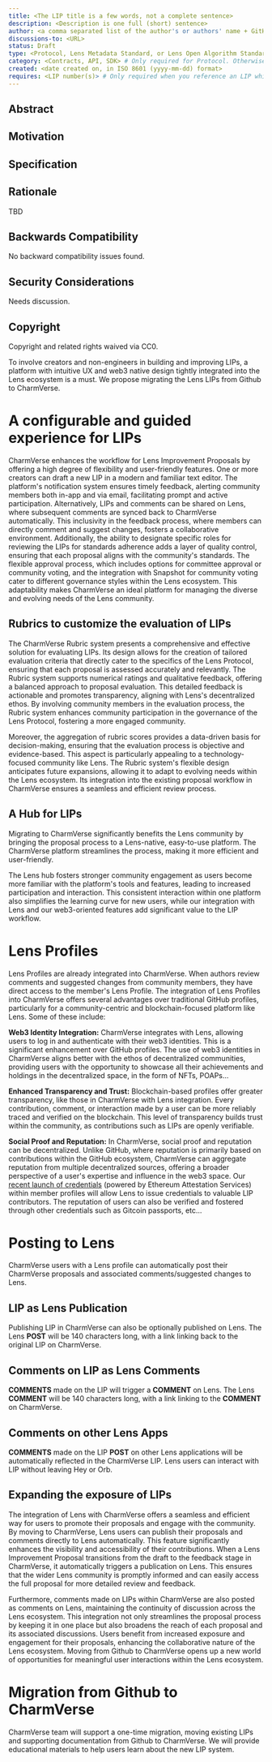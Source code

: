 ```yaml
---
title: <The LIP title is a few words, not a complete sentence>
description: <Description is one full (short) sentence>
author: <a comma separated list of the author's or authors' name + GitHub username (in parenthesis), or name and email (in angle brackets).  Example, FirstName LastName (@GitHubUsername), FirstName LastName <foo@bar.com>, FirstName (@GitHubUsername) and GitHubUsername (@GitHubUsername)>
discussions-to: <URL>
status: Draft
type: <Protocol, Lens Metadata Standard, or Lens Open Algorithm Standard>
category: <Contracts, API, SDK> # Only required for Protocol. Otherwise, remove this field.
created: <date created on, in ISO 8601 (yyyy-mm-dd) format>
requires: <LIP number(s)> # Only required when you reference an LIP which is also dependent on this to work. Otherwise, remove this field.
---
```


## Abstract

<!--
  The Abstract is a multi-sentence (short paragraph) technical summary. This should be a very terse and human-readable version of the specification section. Someone should be able to read only the abstract to get the gist of what this specification does.

  TODO: Remove this comment before submitting
-->

## Motivation

<!--
  This section is optional.

  The motivation section should include a description of any nontrivial problems the LIP solves. It should not describe how the LIP solves those problems, unless it is not immediately obvious. It should not describe why the LIP should be made into a standard, unless it is not immediately obvious.

  With a few exceptions, external links are not allowed. If you feel that a particular resource would demonstrate a compelling case for your LIP, then save it as a printer-friendly PDF, put it in the assets folder, and link to that copy.

  TODO: Remove this comment before submitting
-->

## Specification

<!--
  The Specification section should describe the syntax and semantics of any new feature. The specification should be detailed enough to allow competing, interoperable implementations for any of the current Lens platforms
  TODO: Remove this comment before submitting
-->

## Rationale

<!--
  The rationale fleshes out the specification by describing what motivated the design and why particular design decisions were made. It should describe alternate designs that were considered and related work, e.g. how the feature is supported in other languages.

  The current placeholder is acceptable for a draft.

  TODO: Remove this comment before submitting
-->

TBD

## Backwards Compatibility

<!--

  This section is optional.

  All LIPs that introduce backwards incompatibilities must include a section describing these incompatibilities and their severity. The LIP must explain how the author proposes to deal with these incompatibilities. LIP submissions without a sufficient backwards compatibility treatise may be rejected outright.

  The current placeholder is acceptable for a draft.

  TODO: Remove this comment before submitting
-->

No backward compatibility issues found.

## Security Considerations

<!--
  All LIPs must contain a section that discusses the security implications/considerations relevant to the proposed change. Include information that might be important for security discussions, surfaces risks and can be used throughout the life cycle of the proposal. For example, include security-relevant design decisions, concerns, important discussions, implementation-specific guidance and pitfalls, an outline of threats and risks and how they are being addressed. LIP submissions missing the "Security Considerations" section will be rejected. An LIP cannot proceed to status "Final" without a Security Considerations discussion deemed sufficient by the reviewers.

  The current placeholder is acceptable for a draft.

  TODO: Remove this comment before submitting
-->

Needs discussion.

## Copyright

Copyright and related rights waived via CC0.




To involve creators and non-engineers in building and improving LIPs, a platform with intuitive UX and web3 native design tightly integrated into the Lens ecosystem is a must. We propose migrating the Lens LIPs from Github to CharmVerse.

# A configurable and guided experience for LIPs

[](https://s3.amazonaws.com/charm.public/user-content/05ae8fbd-a142-46dd-b0e8-9e0570e86324/beb6089b-258e-478b-b8fb-f63a133ac67b/917a534d-ab89-4a0b-8e54-2ba5688a0a6a.png)

CharmVerse enhances the workflow for Lens Improvement Proposals by offering a high degree of flexibility and user-friendly features. One or more creators can draft a new LIP in a modern and familiar text editor. The platform's notification system ensures timely feedback, alerting community members both in-app and via email, facilitating prompt and active participation. Alternatively, LIPs and comments can be shared on Lens, where subsequent comments are synced back to CharmVerse automatically. This inclusivity in the feedback process, where members can directly comment and suggest changes, fosters a collaborative environment. Additionally, the ability to designate specific roles for reviewing the LIPs for standards adherence adds a layer of quality control, ensuring that each proposal aligns with the community's standards. The flexible approval process, which includes options for committee approval or community voting, and the integration with Snapshot for community voting cater to different governance styles within the Lens ecosystem. This adaptability makes CharmVerse an ideal platform for managing the diverse and evolving needs of the Lens community.

## Rubrics to customize the evaluation of LIPs

The CharmVerse Rubric system presents a comprehensive and effective solution for evaluating LIPs. Its design allows for the creation of tailored evaluation criteria that directly cater to the specifics of the Lens Protocol, ensuring that each proposal is assessed accurately and relevantly. The Rubric system supports numerical ratings and qualitative feedback, offering a balanced approach to proposal evaluation. This detailed feedback is actionable and promotes transparency, aligning with Lens's decentralized ethos. By involving community members in the evaluation process, the Rubric system enhances community participation in the governance of the Lens Protocol, fostering a more engaged community.

Moreover, the aggregation of rubric scores provides a data-driven basis for decision-making, ensuring that the evaluation process is objective and evidence-based. This aspect is particularly appealing to a technology-focused community like Lens. The Rubric system's flexible design anticipates future expansions, allowing it to adapt to evolving needs within the Lens ecosystem. Its integration into the existing proposal workflow in CharmVerse ensures a seamless and efficient review process.

## A Hub for LIPs

Migrating to CharmVerse significantly benefits the Lens community by bringing the proposal process to a Lens-native, easy-to-use platform. The CharmVerse platform streamlines the process, making it more efficient and user-friendly.

The Lens hub fosters stronger community engagement as users become more familiar with the platform's tools and features, leading to increased participation and interaction. This consistent interaction within one platform also simplifies the learning curve for new users, while our integration with Lens and our web3-oriented features add significant value to the LIP workflow.

# Lens Profiles

Lens Profiles are already integrated into CharmVerse. When authors review comments and suggested changes from community members, they have direct access to the member's Lens Profile. The integration of Lens Profiles into CharmVerse offers several advantages over traditional GitHub profiles, particularly for a community-centric and blockchain-focused platform like Lens. Some of these include:

**Web3 Identity Integration:** CharmVerse integrates with Lens, allowing users to log in and authenticate with their web3 identities. This is a significant enhancement over GitHub profiles. The use of web3 identities in CharmVerse aligns better with the ethos of decentralized communities, providing users with the opportunity to showcase all their achievements and holdings in the decentralized space, in the form of NFTs, POAPs...

**Enhanced Transparency and Trust:** Blockchain-based profiles offer greater transparency, like those in CharmVerse with Lens integration. Every contribution, comment, or interaction made by a user can be more reliably traced and verified on the blockchain. This level of transparency builds trust within the community, as contributions such as LIPs are openly verifiable.

**Social Proof and Reputation:** In CharmVerse, social proof and reputation can be decentralized. Unlike GitHub, where reputation is primarily based on contributions within the GitHub ecosystem, CharmVerse can aggregate reputation from multiple decentralized sources, offering a broader perspective of a user's expertise and influence in the web3 space. Our [recent launch of credentials](https://x.com/CharmVerse/status/1753549484146008461?s=20) (powered by Ethereum Attestation Services) within member profiles will allow Lens to issue credentials to valuable LIP contributors. The reputation of users can also be verified and fostered through other credentials such as Gitcoin passports, etc...

# Posting to Lens

CharmVerse users with a Lens profile can automatically post their CharmVerse proposals and associated comments/suggested changes to Lens. 

[](https://cdn.charmverse.io/user-content/dc521ceb-495e-40cc-940e-3b1cafc7a2e1/c7a2a6d5-7ef7-4cfd-996b-b948d276ce22/Screenshot-2024-02-22-at-6.16.51-AM.png)
## LIP as Lens Publication

Publishing LIP in CharmVerse can also be optionally published on Lens. The Lens **POST** will be 140 characters long, with a link linking back to the original LIP on CharmVerse.

## Comments on LIP as Lens Comments

**COMMENTS** made on the LIP will trigger a **COMMENT** on Lens. The Lens **COMMENT** will be 140 characters long, with a link linking to the **COMMENT** on CharmVerse.

## Comments on other Lens Apps

**COMMENTS** made on the LIP **POST** on other Lens applications will be automatically reflected in the CharmVerse LIP. Lens users can interact with LIP without leaving Hey or Orb. 

## Expanding the exposure of LIPs

The integration of Lens with CharmVerse offers a seamless and efficient way for users to promote their proposals and engage with the community. By moving to CharmVerse, Lens users can publish their proposals and comments directly to Lens automatically. This feature significantly enhances the visibility and accessibility of their contributions. When a Lens Improvement Proposal transitions from the draft to the feedback stage in CharmVerse, it automatically triggers a publication on Lens. This ensures that the wider Lens community is promptly informed and can easily access the full proposal for more detailed review and feedback.

Furthermore, comments made on LIPs within CharmVerse are also posted as comments on Lens, maintaining the continuity of discussion across the Lens ecosystem. This integration not only streamlines the proposal process by keeping it in one place but also broadens the reach of each proposal and its associated discussions. Users benefit from increased exposure and engagement for their proposals, enhancing the collaborative nature of the Lens ecosystem. Moving from Github to CharmVerse opens up a new world of opportunities for meaningful user interactions within the Lens ecosystem.  

# Migration from Github to CharmVerse

CharmVerse team will support a one-time migration, moving existing LIPs and supporting documentation from Github to CharmVerse. We will provide educational materials to help users learn about the new LIP system.  
